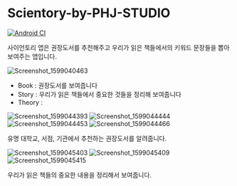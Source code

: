 # Scientory-by-PHJ-STUDIO


[![Android CI](https://github.com/PHJ-STUDIO/Scientory-by-PHJ-STUDIO/workflows/Android%20CI/badge.svg?branch=master)](https://github.com/PHJ-STUDIO/Scientory-by-PHJ-STUDIO/actions)

사이언토리 앱은 권장도서를 추천해주고 우리가 읽은 책들에서의 키워드 문장들을 뽑아 보여주는 앱입니다.

![Screenshot_1599040463](https://user-images.githubusercontent.com/65493966/91972639-f19fb480-ed55-11ea-9518-2ae3a9b41fa3.png)

- Book : 권장도서를 보여줍니다
- Story : 우리가 읽은 책들에서 중요한 것들을 정리해 보여줍니다
- Theory : 

![Screenshot_1599044393](https://user-images.githubusercontent.com/65493966/91974085-39274000-ed58-11ea-822e-8d59bdf3adee.png)
![Screenshot_1599044444](https://user-images.githubusercontent.com/65493966/91974089-3a586d00-ed58-11ea-9e09-862dbbbdae1d.png)
![Screenshot_1599044453](https://user-images.githubusercontent.com/65493966/91974090-3af10380-ed58-11ea-8bbb-e270e6973f62.png)
![Screenshot_1599044466](https://user-images.githubusercontent.com/65493966/91974092-3b899a00-ed58-11ea-8626-4b73da3e19d6.png)

유명 대학교, 서점, 기관에서 추천하는 권장도서를 알려줍니다.

![Screenshot_1599045403](https://user-images.githubusercontent.com/65493966/91974885-79d38900-ed59-11ea-8bd6-bfd42b40f0da.png)
![Screenshot_1599045409](https://user-images.githubusercontent.com/65493966/91974892-7b04b600-ed59-11ea-8522-0168bb317f2a.png)
![Screenshot_1599045415](https://user-images.githubusercontent.com/65493966/91974894-7b9d4c80-ed59-11ea-9b5e-2b25f8a77251.png)

우리가 읽은 책들의 중요한 내용을 정리해서 보여줍니다.
